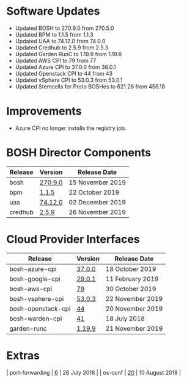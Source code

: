 # Software Updates

-	Updated BOSH to 270.9.0 from 270.5.0
- Updated BPM to 1.1.5 from 1.1.3
- Updated UAA to 74.12.0 from 74.0.0
- Updated Credhub to 2.5.9 from 2.5.3
- Updated Garden RunC to 1.19.9 from 1.19.6
- Updated AWS CPI to 79 from 77
- Updated Azure CPI to 37.0.0 from 36.0.1
- Updated Openstack CPI to 44 from 43
- Updated vSphere CPI to 53.0.3 from 53.0.1
- Updated Stemcells for Proto BOSHes to 621.26 from 456.16

# Improvements

- Azure CPI no longer installs the registry job.

# BOSH Director Components

| Release | Version | Release Date |
| ------- | ------- | ------------ |
| bosh | [270.9.0](https://github.com/cloudfoundry/bosh/releases/tag/v270.9.0) | 15 November 2019 |
| bpm | [1.1.5](https://github.com/cloudfoundry/bpm-release/releases/tag/v1.1.5) | 22 October 2019 |
| uaa | [74.12.0](https://github.com/cloudfoundry/uaa-release/releases/tag/v74.12.0) | 02 December 2019 |
| credhub | [2.5.9](https://github.com/pivotal-cf/credhub-release/releases/tag/2.5.9) | 26 November 2019 |

# Cloud Provider Interfaces

| Release | Version | Release Date |
| ------- | ------- | ------------ |
| bosh-azure-cpi | [37.0.0](https://github.com/cloudfoundry/bosh-azure-cpi-release/releases/tag/v37.0.0) | 18 October 2019 |
| bosh-google-cpi | [29.0.1](https://github.com/cloudfoundry/bosh-google-cpi-release/releases/tag/v29.0.1) | 11 February 2019 |
| bosh-aws-cpi | [79](https://github.com/cloudfoundry/bosh-aws-cpi-release/releases/tag/v79) | 30 October 2019 |
| bosh-vsphere-cpi | [53.0.3](https://github.com/cloudfoundry/bosh-vsphere-cpi-release/releases/tag/v53.0.3) | 22 November 2019 |
| bosh-openstack-cpi | [44](https://github.com/cloudfoundry/bosh-openstack-cpi-release/releases/tag/v44) | 20 November 2019 |
| bosh-warden-cpi | [41](https://github.com/cppforlife/bosh-warden-cpi-release/releases/tag/v41) | 18 July 2018 |
| garden-runc | [1.19.9](https://github.com/cloudfoundry/garden-runc-release/releases/tag/v1.19.9) | 21 November 2019 |

# Extras
| port-forwarding | [6](https://github.com/cloudfoundry-community/port-forwarding-boshrelease/releases/tag/v6) | 26 July 2016 |
| os-conf | [20](https://github.com/cloudfoundry/os-conf-release/releases/tag/v20) | 10 August 2018 |
